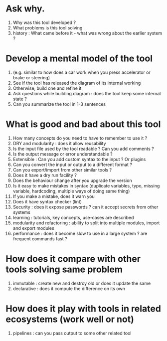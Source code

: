 
# Ask why.  
1. Why was this tool developed ?
2. What problems is this tool solving
3. history : What came before it - what was wrong about the earlier system ?

# Develop a mental model of the tool 
1. (e.g. similar to how does a car work when you press accelerator or brake or steering)
1. See if the tool has released the diagram of its internal working
2. Otherwise, build one and refine it
3. Ask questions while building diagram : does the tool keep some internal state ?
4. Can you summarize the tool in 1-3 sentences 


# What is good and bad about this tool
1. How many concepts do you need to have to remember to use it ?
2. DRY and modularity : does it allow reusability
3. Is the input file used by the tool readable ?  Can you add comments ?
4. Is the output message or error understandable ?
5. Extensible : Can you add custom syntax to the input ? Or plugins
6. Can you convert the input or output to a different format ?  
7. Can you export/import from other similar tools ?
8. Does it have a dry run facility ?
9. Does the behaviour change after you upgrade the version 
10. Is it easy to make mistakes in syntax (duplicate variables, typo, missing variable, hardcoding, multiple ways of doing same thing)
11. If you make a mistake, does it warn you
12. Does it have syntax checker (lint)
13. Security : does it expose passwords ?  can it accept secrets from other systems
14. learning : tutorials, key concepts, use-cases are described
15. modularity and refactoring : ability to split into multiple modules, import and export modules
16. performance : does it become slow to use in a large system ?  are frequent commands fast ?

# How does it compare with other tools solving same problem
1. immutable : create new and destroy old or does it update the same 
2. declarative : does it compute the difference on its own

# How does it play with tools in related ecosystems (work well or not)
1. pipelines : can you pass output to some other related tool 
